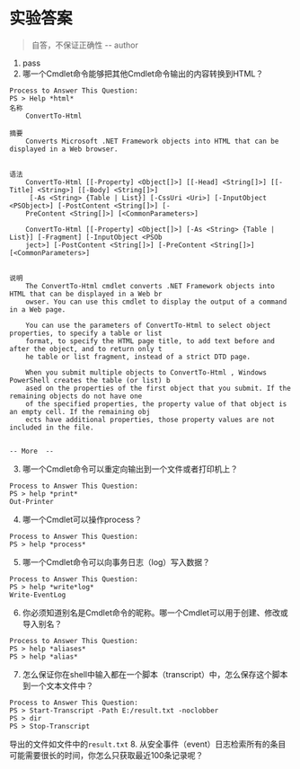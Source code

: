 # 实验答案
> 自答，不保证正确性 -- author

1. pass
2. 哪一个Cmdlet命令能够把其他Cmdlet命令输出的内容转换到HTML？
```
Process to Answer This Question:
PS > Help *html*
名称
    ConvertTo-Html

摘要
    Converts Microsoft .NET Framework objects into HTML that can be displayed in a Web browser.


语法
    ConvertTo-Html [[-Property] <Object[]>] [[-Head] <String[]>] [[-Title] <String>] [[-Body] <String[]>]
     [-As <String> {Table | List}] [-CssUri <Uri>] [-InputObject <PSObject>] [-PostContent <String[]>] [-
    PreContent <String[]>] [<CommonParameters>]

    ConvertTo-Html [[-Property] <Object[]>] [-As <String> {Table | List}] [-Fragment] [-InputObject <PSOb
    ject>] [-PostContent <String[]>] [-PreContent <String[]>] [<CommonParameters>]


说明
    The ConvertTo-Html cmdlet converts .NET Framework objects into HTML that can be displayed in a Web br
    owser. You can use this cmdlet to display the output of a command in a Web page.

    You can use the parameters of ConvertTo-Html to select object properties, to specify a table or list
    format, to specify the HTML page title, to add text before and after the object, and to return only t
    he table or list fragment, instead of a strict DTD page.

    When you submit multiple objects to ConvertTo-Html , Windows PowerShell creates the table (or list) b
    ased on the properties of the first object that you submit. If the remaining objects do not have one
    of the specified properties, the property value of that object is an empty cell. If the remaining obj
    ects have additional properties, those property values are not included in the file.


-- More  --
```
3. 哪一个Cmdlet命令可以重定向输出到一个文件或者打印机上？
```
Process to Answer This Question:
PS > help *print*
Out-Printer
```
4. 哪一个Cmdlet可以操作process？
```
Process to Answer This Question:
PS > help *process*
```
5. 哪一个Cmdlet命令可以向事务日志（log）写入数据？
```
Process to Answer This Question:
PS > help *write*log*
Write-EventLog
```
6. 你必须知道别名是Cmdlet命令的昵称。哪一个Cmdlet可以用于创建、修改或导入别名？
```
Process to Answer This Question:
PS > help *aliases*
PS > help *alias*
```
7. 怎么保证你在shell中输入都在一个脚本（transcript）中，怎么保存这个脚本到一个文本文件中？
```
Process to Answer This Question:
PS > Start-Transcript -Path E:/result.txt -noclobber
PS > dir
PS > Stop-Transcript
```
导出的文件如文件中的`result.txt`
8. 从安全事件（event）日志检索所有的条目可能需要很长的时间，你怎么只获取最近100条记录呢？
